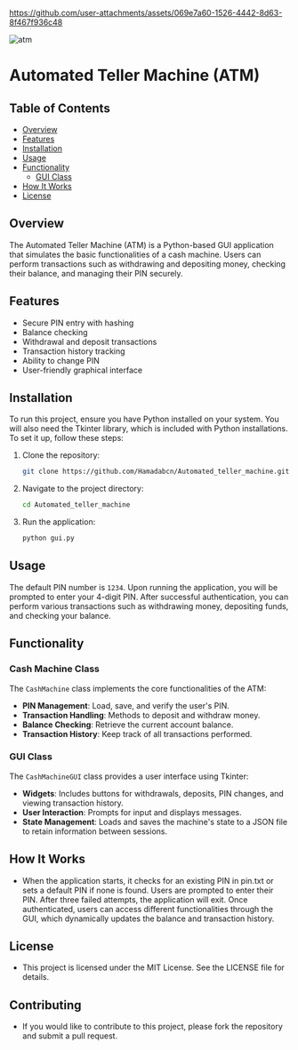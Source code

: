

https://github.com/user-attachments/assets/069e7a60-1526-4442-8d63-8f467f936c48

![atm](https://github.com/user-attachments/assets/835f3057-8000-4704-ad06-b9c401ab8186)
# Automated Teller Machine (ATM)

## Table of Contents
- [Overview](#overview)
- [Features](#features)
- [Installation](#installation)
- [Usage](#usage)
- [Functionality](#functionality)
  - [GUI Class](#gui-class)
- [How It Works](#how-it-works)
- [License](#license)

## Overview
The Automated Teller Machine (ATM) is a Python-based GUI application that simulates the basic functionalities of a cash machine. Users can perform transactions such as withdrawing and depositing money, checking their balance, and managing their PIN securely.

## Features
- Secure PIN entry with hashing
- Balance checking
- Withdrawal and deposit transactions
- Transaction history tracking
- Ability to change PIN
- User-friendly graphical interface

## Installation
To run this project, ensure you have Python installed on your system. You will also need the Tkinter library, which is included with Python installations. To set it up, follow these steps:

1. Clone the repository:
   ```bash
   git clone https://github.com/Hamadabcn/Automated_teller_machine.git

2. Navigate to the project directory:
   ```bash
   cd Automated_teller_machine

3. Run the application:
   ```bash
   python gui.py

## Usage
The default PIN number is `1234`. Upon running the application, you will be prompted to enter your 4-digit PIN. After successful authentication, you can perform various transactions such as withdrawing money, depositing funds, and checking your balance.


## Functionality

### Cash Machine Class
The `CashMachine` class implements the core functionalities of the ATM:
- **PIN Management**: Load, save, and verify the user's PIN.
- **Transaction Handling**: Methods to deposit and withdraw money.
- **Balance Checking**: Retrieve the current account balance.
- **Transaction History**: Keep track of all transactions performed.
  
### GUI Class
The `CashMachineGUI` class provides a user interface using Tkinter:
- **Widgets**: Includes buttons for withdrawals, deposits, PIN changes, and viewing transaction history.
- **User Interaction**: Prompts for input and displays messages.
- **State Management**: Loads and saves the machine's state to a JSON file to retain information between sessions.
  
## How It Works
- When the application starts, it checks for an existing PIN in pin.txt or sets a default PIN if none is found. Users are prompted to enter their PIN. After three failed attempts, the application will exit. Once authenticated, users can access different functionalities through the GUI, which dynamically updates the balance and transaction history.

## License
- This project is licensed under the MIT License. See the LICENSE file for details.

## Contributing
- If you would like to contribute to this project, please fork the repository and submit a pull request.
